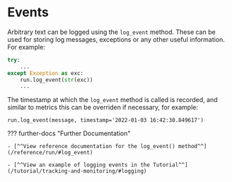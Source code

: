 # Events

Arbitrary text can be logged using the `log_event` method. These can be used for storing log messages, exceptions or any other useful
information. For example:
``` py
try:
    ...
except Exception as exc:
    run.log_event(str(exc))
    ...
```
The timestamp at which the `log_event` method is called is recorded, and similar to metrics this can be overriden if necessary, for example:
```
run.log_event(message, timestamp='2022-01-03 16:42:30.849617')
```
??? further-docs "Further Documentation"

    - [^^View reference documentation for the log_event() method^^](/reference/run/#log_event)
    
    - [^^View an example of logging events in the Tutorial^^](/tutorial/tracking-and-monitoring/#logging)